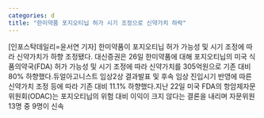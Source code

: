 ```yaml
---
categories: d
title: "한미약품 포지오티닙 허가 시기 조정으로 신약가치 하락"
---
```

[인포스탁데일리=윤서연 기자] 한미약품이 포지오티닙 허가 가능성 및 시기 조정에 따라 신약가치가 하향 조정됐다. 대신증권은 26일 한미약품에 대해 포지오티닙의 미국 식품의약국(FDA) 허가 가능성 및 시기 조정에 따라 신약가치를 305억원으로 기존 대비 80% 하향했다.듀얼아고니스트 임상2상 결과발표 및 후속 임상 진입시기 반영에 따른 신약가치 조정 등에 따라 기존 대비 11.1% 하향했다.지난 22일 미국 FDA의 항암제자문위원회(ODAC)는 포지오티닙의 위험 대비 이익이 크지 않다는 결론을 내리며 자문위원 13명 중 9명이 신속